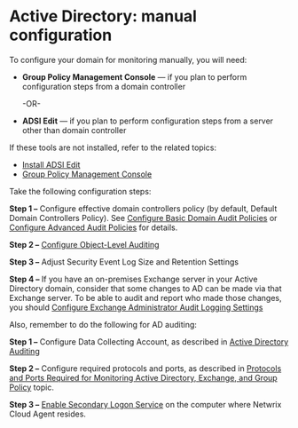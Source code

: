 # Active Directory: manual configuration

To configure your domain for monitoring manually, you will need:

- __Group Policy Management Console__ — if you plan to perform configuration steps from a domain controller

  -OR-
- __ADSI Edit__ — if you plan to perform configuration steps from a server other than domain controller

If these tools are not installed, refer to the related topics:

- [Install ADSI Edit](/docs/product_docs/1secure/1secure/configuration/ad/adsi.md)
- [Group Policy Management Console](/docs/product_docs/1secure/1secure/configuration/ad/grouppolicymanagementconsole.md)

Take the following configuration steps:

__Step 1 –__  Configure effective domain controllers policy (by default, Default Domain Controllers Policy). See [Configure Basic Domain Audit Policies](/docs/product_docs/1secure/1secure/configuration/ad/domainauditpolicies.md)
or
[Configure Advanced Audit Policies](/docs/product_docs/1secure/1secure/configuration/ad/advancedpolicy.md) for details.

__Step 2 –__ [Configure Object-Level Auditing](/docs/product_docs/1secure/1secure/configuration/ad/objectlevel.md)

__Step 3 –__ Adjust Security Event Log Size and Retention Settings

__Step 4 –__ If you have an on-premises Exchange server in your Active Directory domain, consider that some changes to AD can be made via that Exchange server. To be able to audit and report who made those changes, you should [Configure Exchange Administrator Audit Logging Settings](/docs/product_docs/1secure/1secure/admin/datacollection/activedirectory/auditlogging.md)

Also, remember to do the following for AD auditing:

__Step 1 –__ Configure Data Collecting Account, as described in [Active Directory Auditing](/docs/product_docs/1secure/1secure/admin/datacollection/activedirectory/activedirectoryauditing.md)

__Step 2 –__ Configure required protocols and ports, as described in [Protocols and Ports Required for Monitoring Active Directory, Exchange, and Group Policy](/docs/product_docs/1secure/1secure/configuration/ad/protocolsandports.md) topic.

__Step 3 –__ [Enable Secondary Logon Service](/docs/product_docs/1secure/1secure/configuration/ad/secondarylogonservice.md) on the computer where Netwrix Cloud Agent resides.
